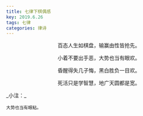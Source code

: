 ```yaml
---
title: 七律下棋偶感
key: 2019.6.26
tags: 七律
categories: 律诗
---
```


<p align="center">百态人生如棋盘，输赢由性皆抢先。
</p>
<p align="center">小着不要出手恶，大势也当有眼欢。
</p>
<p align="center">昏醒得失几子悔，黑白胜负一目欢。
</p>
<p align="center">死活只是学智慧，地广天圆都是宽。
</p>
_小注：_

```
大势也当有眼粘。
```